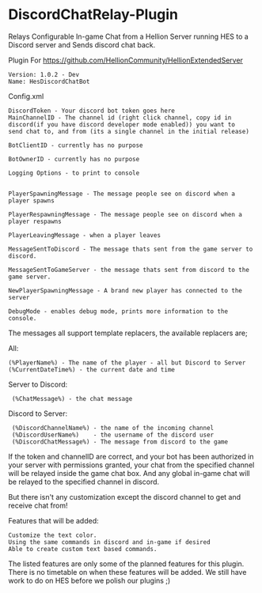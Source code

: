 # DiscordChatRelay-Plugin
Relays Configurable In-game Chat from a Hellion Server running HES to a Discord server and Sends discord chat back. 

Plugin For https://github.com/HellionCommunity/HellionExtendedServer

    Version: 1.0.2 - Dev
    Name: HesDiscordChatBot

Config.xml

    DiscordToken - Your discord bot token goes here
    MainChannelID - The channel id (right click channel, copy id in discord(if you have discord developer mode enabled)) you want to 
    send chat to, and from (its a single channel in the initial release)

    BotClientID - currently has no purpose

    BotOwnerID - currently has no purpose

    Logging Options - to print to console


    PlayerSpawningMessage - The message people see on discord when a player spawns

    PlayerRespawningMessage - The message people see on discord when a player respawns

    PlayerLeavingMessage - when a player leaves

    MessageSentToDiscord - The message thats sent from the game server to discord.

    MessageSentToGameServer - the message thats sent from discord to the game server.

    NewPlayerSpawningMessage - A brand new player has connected to the server
    
    DebugMode - enables debug mode, prints more information to the console.
  
  
The messages all support template replacers, the available replacers are;
  
All:
 
    (%PlayerName%) - The name of the player - all but Discord to Server
    (%CurrentDateTime%) - the current date and time
     
Server to Discord:

     (%ChatMessage%) - the chat message

Discord to Server:

     (%DiscordChannelName%) - the name of the incoming channel
     (%DiscordUserName%)    - the username of the discord user
     (%DiscordChatMessage%) - The message from discord to the game

  
If the token and channelID are correct, and your bot has been authorized in your server with permissions granted, your chat from the 
specified channel will be relayed inside the game chat box.  And any global in-game chat will be relayed to the specified channel in discord.


But there isn't any customization except the discord channel to get and receive chat from! 

Features that will be added:

    Customize the text color.
    Using the same commands in discord and in-game if desired
    Able to create custom text based commands.
   
The listed features are only some of the planned features for this plugin.  There is no timetable on when these features will be added.
We still have work to do on HES before we polish our plugins ;)



